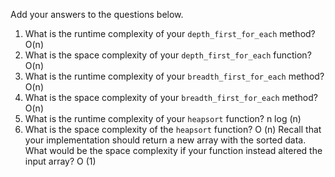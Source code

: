 Add your answers to the questions below.

1. What is the runtime complexity of your `depth_first_for_each` method?
    O(n)
2. What is the space complexity of your `depth_first_for_each` function?
    O(n)
3. What is the runtime complexity of your `breadth_first_for_each` method?
    O(n)
4. What is the space complexity of your `breadth_first_for_each` method?
    O(n)
5. What is the runtime complexity of your `heapsort` function?
    n log (n)
6. What is the space complexity of the `heapsort` function? 
    O (n)
    Recall that your implementation should return a new array with the sorted data. What would be the space complexity if your function instead altered the input array?
    O (1)